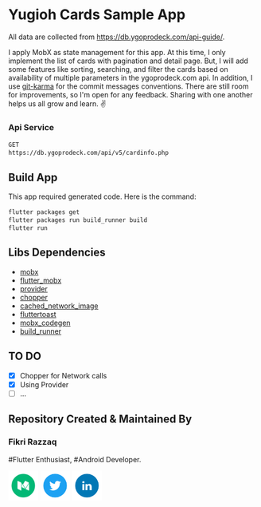 # Yugioh Cards Sample App

All data are collected from https://db.ygoprodeck.com/api-guide/.

I apply MobX as state management for this app. At this time, I only implement the list of cards with pagination and detail page. But, I will add some features like sorting, searching, and filter the cards based on availability of multiple parameters in the ygoprodeck.com api. In addition, I use [git-karma] for the commit messages conventions.
There are still room for improvements, so I'm open for any feedback. Sharing with one another helps us all grow and learn. ✌️

### Api Service
```
GET
https://db.ygoprodeck.com/api/v5/cardinfo.php
```

## Build App
This app required generated code. Here is the command:
```
flutter packages get
flutter packages run build_runner build
flutter run
```

## Libs Dependencies
* [mobx]
* [flutter_mobx]
* [provider]
* [chopper]
* [cached_network_image]
* [fluttertoast]
* [mobx_codegen]
* [build_runner]

## TO DO
- [x] Chopper for Network calls
- [x] Using Provider
- [ ] ...

## Repository Created & Maintained By

### Fikri Razzaq

#Flutter Enthusiast, #Android Developer.

<a href="https://medium.com/@fikrirazzaq"><img src="https://github.com/aritraroy/social-icons/blob/master/medium-icon.png?raw=true" width="60"></a>
<a href="https://twitter.com/fikrirazzaq"><img src="https://github.com/aritraroy/social-icons/blob/master/twitter-icon.png?raw=true" width="60"></a>
<a href="https://linkedin.com/in/fikrirazzaq"><img src="https://github.com/aritraroy/social-icons/blob/master/linkedin-icon.png?raw=true" width="60"></a>

[mobx]: <https://pub.dev/packages/mobx>
[flutter_mobx]: <https://pub.dev/packages/flutter_mobx>
[provider]: <https://pub.dev/packages/provider>
[chopper]: <https://pub.dev/packages/chopper>
[cached_network_image]: <https://pub.dev/packages/cached_network_image>
[fluttertoast]: <https://pub.dev/packages/fluttertoast>
[mobx_codegen]: <https://pub.dev/packages/mobx_codegen>
[build_runner]: <https://pub.dev/packages/build_runner>
[git-karma]: <http://karma-runner.github.io/4.0/dev/git-commit-msg.html>
